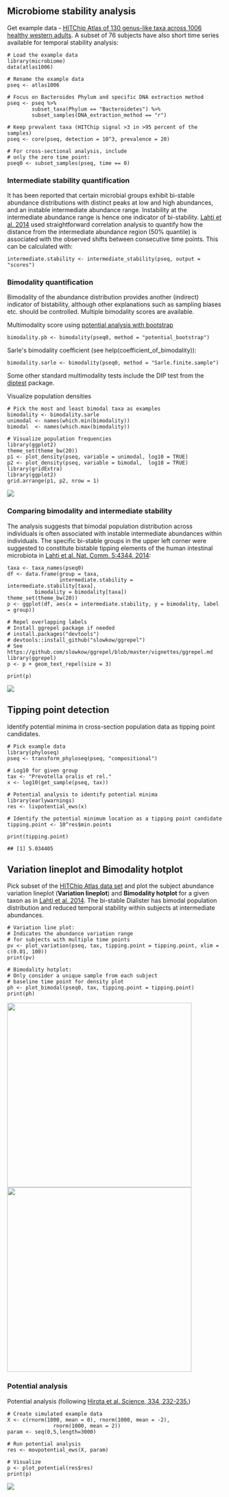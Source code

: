 <!--
  %\VignetteEngine{knitr::rmarkdown}
  %\VignetteIndexEntry{microbiome tutorial - stability}
  %\usepackage[utf8]{inputenc}
  %\VignetteEncoding{UTF-8}  
-->
Microbiome stability analysis
-----------------------------

Get example data - [HITChip Atlas of 130 genus-like taxa across 1006
healthy western
adults](http://www.nature.com/ncomms/2014/140708/ncomms5344/full/ncomms5344.html).
A subset of 76 subjects have also short time series available for
temporal stability analysis:

    # Load the example data
    library(microbiome)
    data(atlas1006)

    # Rename the example data
    pseq <- atlas1006

    # Focus on Bacteroides Phylum and specific DNA extraction method
    pseq <- pseq %>%
            subset_taxa(Phylum == "Bacteroidetes") %>%
            subset_samples(DNA_extraction_method == "r")

    # Keep prevalent taxa (HITChip signal >3 in >95 percent of the samples)
    pseq <- core(pseq, detection = 10^3, prevalence = 20)

    # For cross-sectional analysis, include
    # only the zero time point:
    pseq0 <- subset_samples(pseq, time == 0)

### Intermediate stability quantification

It has been reported that certain microbial groups exhibit bi-stable
abundance distributions with distinct peaks at low and high abundances,
and an instable intermediate abundance range. Instability at the
intermediate abundance range is hence one indicator of bi-stability.
[Lahti et al.
2014](http://www.nature.com/ncomms/2014/140708/ncomms5344/full/ncomms5344.html)
used straightforward correlation analysis to quantify how the distance
from the intermediate abundance region (50% quantile) is associated with
the observed shifts between consecutive time points. This can be
calculated with:

    intermediate.stability <- intermediate_stability(pseq, output = "scores")

### Bimodality quantification

Bimodality of the abundance distribution provides another (indirect)
indicator of bistability, although other explanations such as sampling
biases etc. should be controlled. Multiple bimodality scores are
available.

Multimodality score using [potential analysis with
bootstrap](http://www.nature.com/ncomms/2014/140708/ncomms5344/full/ncomms5344.html)

    bimodality.pb <- bimodality(pseq0, method = "potential_bootstrap")

Sarle's bimodality coefficient (see help(coefficient\_of\_bimodality)):

    bimodality.sarle <- bimodality(pseq0, method = "Sarle.finite.sample")

Some other standard multimodality tests include the DIP test from the
[diptest](https://cran.r-project.org/web/packages/diptest/index.html)
package.

Visualize population densities

    # Pick the most and least bimodal taxa as examples
    bimodality <- bimodality.sarle
    unimodal <- names(which.min(bimodality))
    bimodal  <- names(which.max(bimodality))

    # Visualize population frequencies
    library(ggplot2)
    theme_set(theme_bw(20))
    p1 <- plot_density(pseq, variable = unimodal, log10 = TRUE) 
    p2 <- plot_density(pseq, variable = bimodal,  log10 = TRUE) 
    library(gridExtra)
    library(ggplot2)
    grid.arrange(p1, p2, nrow = 1)

![](Stability_files/figure-markdown_strict/stability2-1.png)

### Comparing bimodality and intermediate stability

The analysis suggests that bimodal population distribution across
individuals is often associated with instable intermediate abundances
within individuals. The specific bi-stable groups in the upper left
corner were suggested to constitute bistable tipping elements of the
human intestinal microbiota in [Lahti et al. Nat. Comm. 5:4344,
2014](http://www.nature.com/ncomms/2014/140708/ncomms5344/full/ncomms5344.html):

    taxa <- taxa_names(pseq0)
    df <- data.frame(group = taxa,
                     intermediate.stability = intermediate.stability[taxa],
             bimodality = bimodality[taxa])
    theme_set(theme_bw(20))
    p <- ggplot(df, aes(x = intermediate.stability, y = bimodality, label = group))

    # Repel overlapping labels
    # Install ggrepel package if needed
    # install.packages("devtools")
    # devtools::install_github("slowkow/ggrepel")
    # See https://github.com/slowkow/ggrepel/blob/master/vignettes/ggrepel.md
    library(ggrepel)
    p <- p + geom_text_repel(size = 3)

    print(p)

![](Stability_files/figure-markdown_strict/bimodalitybistability-1.png)

Tipping point detection
-----------------------

Identify potential minima in cross-section population data as tipping
point candidates.

    # Pick example data
    library(phyloseq)
    pseq <- transform_phyloseq(pseq, "compositional")

    # Log10 for given group
    tax <- "Prevotella oralis et rel."
    x <- log10(get_sample(pseq, tax))

    # Potential analysis to identify potential minima
    library(earlywarnings)
    res <- livpotential_ews(x)

    # Identify the potential minimum location as a tipping point candidate 
    tipping.point <- 10^res$min.points

    print(tipping.point)

    ## [1] 5.034405

Variation lineplot and Bimodality hotplot
-----------------------------------------

Pick subset of the [HITChip Atlas data
set](http://doi.org/10.5061/dryad.pk75d) and plot the subject abundance
variation lineplot (**Variation lineplot**) and **Bimodality hotplot**
for a given taxon as in [Lahti et al.
2014](http://www.nature.com/ncomms/2014/140708/ncomms5344/full/ncomms5344.html).
The bi-stable Dialister has bimodal population distribution and reduced
temporal stability within subjects at intermediate abundances.

    # Variation line plot:
    # Indicates the abundance variation range
    # for subjects with multiple time points
    pv <- plot_variation(pseq, tax, tipping.point = tipping.point, xlim = c(0.01, 100))
    print(pv)

    # Bimodality hotplot:
    # Only consider a unique sample from each subject
    # baseline time point for density plot
    ph <- plot_bimodal(pseq0, tax, tipping.point = tipping.point)
    print(ph)

<img src="Stability_files/figure-markdown_strict/stability-variationplot-1.png" width="430px" /><img src="Stability_files/figure-markdown_strict/stability-variationplot-2.png" width="430px" />

### Potential analysis

Potential analysis (following [Hirota et al. Science, 334,
232-235.](http://www.sciencemag.org/content/334/6053/232.long))

    # Create simulated example data
    X <- c(rnorm(1000, mean = 0), rnorm(1000, mean = -2), 
                   rnorm(1000, mean = 2))
    param <- seq(0,5,length=3000) 

    # Run potential analysis
    res <- movpotential_ews(X, param)

    # Visualize
    p <- plot_potential(res$res)
    print(p)

![](Stability_files/figure-markdown_strict/movpotential-1.png)
